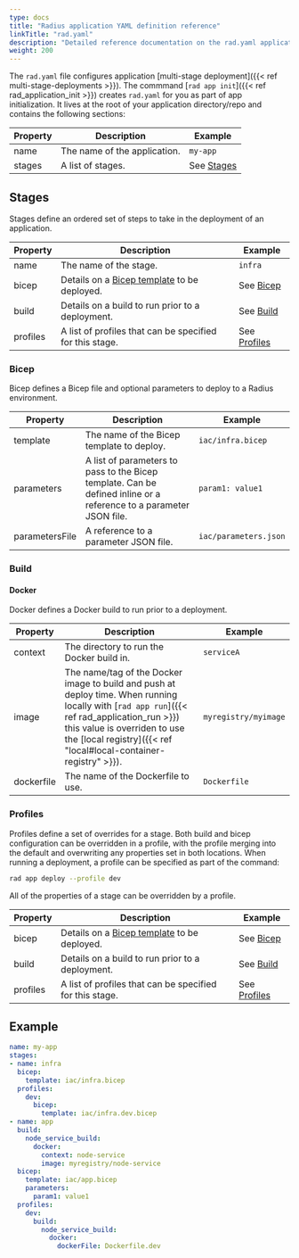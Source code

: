 ```yaml
---
type: docs
title: "Radius application YAML definition reference"
linkTitle: "rad.yaml"
description: "Detailed reference documentation on the rad.yaml application file"
weight: 200
---
```


The `rad.yaml` file configures application [multi-stage deployment]({{< ref multi-stage-deployments >}}). The commmand [`rad app init`]({{< ref rad_application_init >}}) creates `rad.yaml` for you as part of app initialization. It lives at the root of your application directory/repo and contains the following sections:

| Property | Description | Example |
|----------|-------------|---------|
| name | The name of the application. | `my-app` |
| stages | A list of stages. | See [Stages](#stages) |

## Stages

Stages define an ordered set of steps to take in the deployment of an application.

| Property | Description | Example |
|----------|-------------|---------|
| name | The name of the stage. | `infra` |
| bicep | Details on a [Bicep template](#bicep-templates) to be deployed. | See [Bicep](#bicep) |
| build | Details on a build to run prior to a deployment. | See [Build](#build) |
| profiles | A list of profiles that can be specified for this stage. | See [Profiles](#profiles) |

### Bicep

Bicep defines a Bicep file and optional parameters to deploy to a Radius environment.

| Property | Description | Example |
|----------|-------------|---------|
| template | The name of the Bicep template to deploy. | `iac/infra.bicep` |
| parameters | A list of parameters to pass to the Bicep template. Can be defined inline or a reference to a parameter JSON file. | `param1: value1` |
| parametersFile | A reference to a parameter JSON file. | `iac/parameters.json` |

### Build

#### Docker

Docker defines a Docker build to run prior to a deployment.

| Property | Description | Example |
|----------|-------------|---------|
| context | The directory to run the Docker build in. | `serviceA` |
| image | The name/tag of the Docker image to build and push at deploy time. When running locally with [`rad app run`]({{< ref rad_application_run >}}) this value is overriden to use the [local registry]({{< ref "local#local-container-registry" >}}). | `myregistry/myimage` |
| dockerfile | The name of the Dockerfile to use. | `Dockerfile` |

### Profiles

Profiles define a set of overrides for a stage. Both build and bicep configuration can be overridden in a profile, with the profile merging into the default and overwriting any properties set in both locations. When running a deployment, a profile can be specified as part of the command:

```sh
rad app deploy --profile dev
```

All of the properties of a stage can be overridden by a profile.

| Property | Description | Example |
|----------|-------------|---------|
| bicep | Details on a [Bicep template](#bicep-templates) to be deployed. | See [Bicep](#bicep) |
| build | Details on a build to run prior to a deployment. | See [Build](#build) |
| profiles | A list of profiles that can be specified for this stage. | See [Profiles](#profiles) |

## Example

```yaml
name: my-app
stages:
- name: infra
  bicep:
    template: iac/infra.bicep
  profiles:
    dev:
      bicep:
        template: iac/infra.dev.bicep
- name: app
  build:
    node_service_build:
      docker:
        context: node-service
        image: myregistry/node-service
  bicep:
    template: iac/app.bicep
    parameters:
      param1: value1
  profiles:
    dev:
      build:
        node_service_build:
          docker:
            dockerFile: Dockerfile.dev
```
